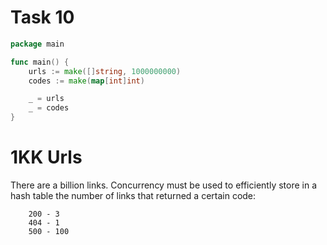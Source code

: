 # Task 10
```go
package main

func main() {
	urls := make([]string, 1000000000)
	codes := make(map[int]int)

	_ = urls
	_ = codes
}

```
# 1KK Urls
There are a billion links. Concurrency must be used to efficiently store in a hash table the number of links that returned a certain code:
```
    200 - 3
    404 - 1
    500 - 100
```
